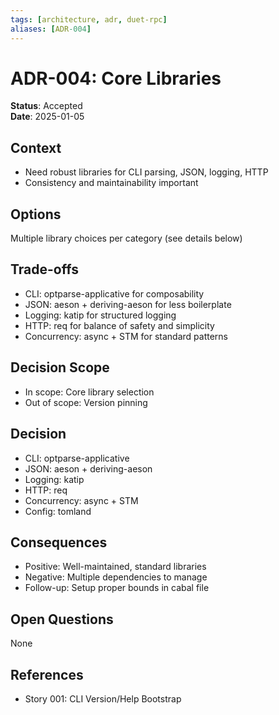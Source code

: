```yaml
---
tags: [architecture, adr, duet-rpc]
aliases: [ADR-004]
---
```


# ADR-004: Core Libraries

**Status**: Accepted  
**Date**: 2025-01-05

## Context
- Need robust libraries for CLI parsing, JSON, logging, HTTP
- Consistency and maintainability important


## Options
Multiple library choices per category (see details below)

## Trade-offs
- CLI: optparse-applicative for composability
- JSON: aeson + deriving-aeson for less boilerplate
- Logging: katip for structured logging
- HTTP: req for balance of safety and simplicity
- Concurrency: async + STM for standard patterns

## Decision Scope
- In scope: Core library selection
- Out of scope: Version pinning

## Decision
- CLI: optparse-applicative
- JSON: aeson + deriving-aeson
- Logging: katip
- HTTP: req
- Concurrency: async + STM
- Config: tomland

## Consequences
- Positive: Well-maintained, standard libraries
- Negative: Multiple dependencies to manage
- Follow-up: Setup proper bounds in cabal file

## Open Questions
None

## References
- Story 001: CLI Version/Help Bootstrap
